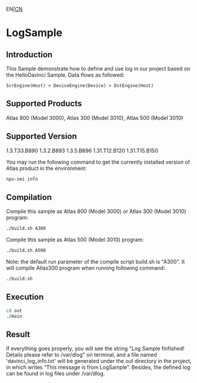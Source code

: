 EN|[CN](README.zh.md)
# LogSample

## Introduction

This Sample demonstrate how to define and use log in our project based on the HelloDavinci Sample. Data flows as followed:


    ScrEngine(Host) > DeviceEngine(Device) > DstEngine(Host)

## Supported Products

Atlas 800 (Model 3000), Atlas 300 (Model 3010), Atlas 500 (Model 3010)

## Supported Version

1.3.T33.B890 1.3.2.B893 1.3.5.B896 1.31.T12.B120 1.31.T15.B150

You may run the following command to get the currently installed version of Atlas product in the environment:
```bash
npu-smi info
```

## Compilation

Compile this sample as Atlas 800 (Model 3000) or Atlas 300 (Model 3010) program:
```bash
./build.sh A300
```

Compile this sample as Atlas 500 (Model 3010) program:
```bash
./build.sh A500
```

Note: the default run parameter of the compile script build.sh is "A300". It will compile Atlas300 program when running following command:
```bash
./build.sh
```

## Execution

```bash
cd out
./main
```

## Result

If everything goes properly, you will see the string "Log Sample finfished! Details please refer to /var/dlog" on terminal, and a file named 'davinci_log_info.txt' will be generated under the out directory in the project, in which writes “This message is from LogSample”. Besides, the defined log can be found in log files under /var/dlog.
